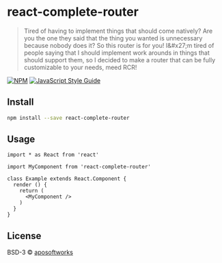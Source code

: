 # react-complete-router

> Tired of having to implement things that should come natively? Are you the one they said that the thing you wanted is unnecessary because nobody does it? So this router is for you! I&amp;#x27;m tired of people saying that I should implement work arounds in things that should support them, so I decided to make a router that can be fully customizable to your needs, meed RCR!

[![NPM](https://img.shields.io/npm/v/react-complete-router.svg)](https://www.npmjs.com/package/react-complete-router) [![JavaScript Style Guide](https://img.shields.io/badge/code_style-standard-brightgreen.svg)](https://standardjs.com)

## Install

```bash
npm install --save react-complete-router
```

## Usage

```tsx
import * as React from 'react'

import MyComponent from 'react-complete-router'

class Example extends React.Component {
  render () {
    return (
      <MyComponent />
    )
  }
}
```

## License

BSD-3 © [aposoftworks](https://github.com/aposoftworks)
